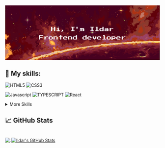 ![Ildar's GitHub Banner](./images/git-hub-header-orange.png)
<!-- ### Hi, I'm Ildar, a frontend developer.-->

## 🔮 My skills:

![HTML5](https://img.shields.io/static/v1?message=HTML5&logo=html5&style=for-the-badge&color=1f1e34&label=%20)
![CSS3](https://img.shields.io/static/v1?message=css3&logo=css3&style=for-the-badge&logoColor=2965f0&color=1f1e34&label=%20)

![Javascript](https://img.shields.io/static/v1?message=javascript&logo=javascript&style=for-the-badge&color=1f1e34&label=%20)
![TYPESCRIPT](https://img.shields.io/static/v1?message=typescript&logo=typescript&style=for-the-badge&color=1f1e34&label=%20)
![React](https://img.shields.io/static/v1?message=react&logo=react&style=for-the-badge&color=1f1e34&label=%20)

<details>
  <summary>More Skills</summary>
  <br>
  <p>Together with React:</p>
  
  ![Redux/toolkit](https://img.shields.io/static/v1?message=redux/toolkit&logo=redux&style=for-the-badge&&logoColor=593d88&color=1f1e34&label=%20)
  ![Effector](https://img.shields.io/static/v1?message=effector&logo=effector&style=for-the-badge&&logoColor=593d88&color=1f1e34&label=%20)
  
  <p>Other:</p>
  
  ![Webpack](https://img.shields.io/static/v1?message=webpack&logo=webpack&style=for-the-badge&color=1f1e34&label=%20)
  ![Gulp](https://img.shields.io/static/v1?message=gulp&logo=gulp&style=for-the-badge&color=1f1e34&label=%20)
  ![Sass](https://img.shields.io/static/v1?message=sass&logo=sass&style=for-the-badge&color=1f1e34&label=%20)
  ![Jest](https://img.shields.io/static/v1?message=jest&logo=jest&style=for-the-badge&color=1f1e34&label=%20)
  ![Cypress](https://img.shields.io/static/v1?message=cypress&logo=cypress&style=for-the-badge&color=1f1e34&label=%20)
  ![Git](https://img.shields.io/static/v1?message=git&logo=git&style=for-the-badge&color=1f1e34&label=%20)
  ![Github](https://img.shields.io/static/v1?message=github&logo=github&style=for-the-badge&color=1f1e34&label=%20)
  ![Figma](https://img.shields.io/static/v1?message=figma&logo=figma&style=for-the-badge&color=1f1e34&label=%20)

</details>

## &#x1f4c8; GitHub Stats

<br>

<a href="https://github.com/RayFreedom88">
  <img align="center" src="https://github-readme-stats.vercel.app/api/top-langs/?username=RayFreedom88&hide=html,css&theme=radical" />
</a>

<a href="https://github.com/RayFreedom88">
  <img align="center" src="https://github-readme-stats.vercel.app/api?username=RayFreedom88&show_icons=true&count_private=true&theme=radical" alt="Ildar's GitHub Stats" />
</a>

